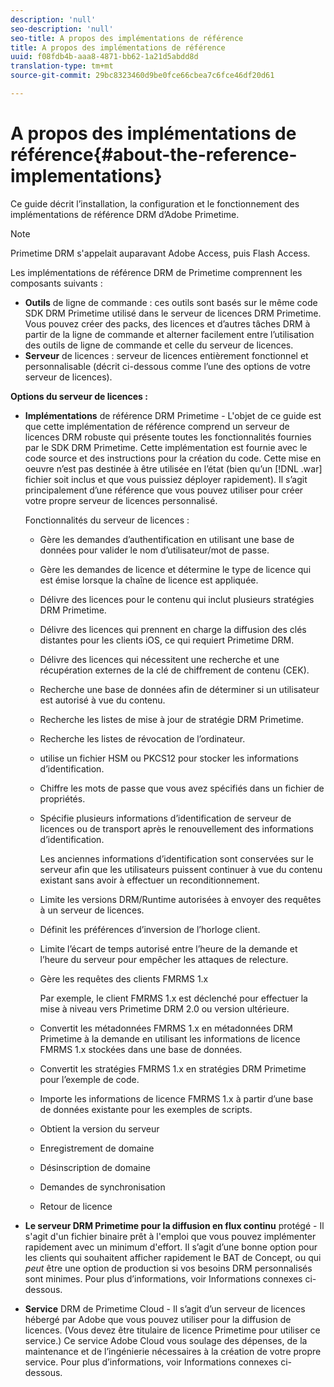 ```yaml
---
description: 'null'
seo-description: 'null'
seo-title: A propos des implémentations de référence
title: A propos des implémentations de référence
uuid: f08fdb4b-aaa8-4871-bb62-1a21d5abdd8d
translation-type: tm+mt
source-git-commit: 29bc8323460d9be0fce66cbea7c6fce46df20d61

---
```



# A propos des implémentations de référence{#about-the-reference-implementations}

Ce guide décrit l’installation, la configuration et le fonctionnement des implémentations de référence DRM d’Adobe Primetime.

>[!NOTE]
>
>Primetime DRM s&#39;appelait auparavant Adobe Access, puis Flash Access.

Les implémentations de référence DRM de Primetime comprennent les composants suivants :

* **Outils** de ligne de commande : ces outils sont basés sur le même code SDK DRM Primetime utilisé dans le serveur de licences DRM Primetime. Vous pouvez créer des packs, des licences et d’autres tâches DRM à partir de la ligne de commande et alterner facilement entre l’utilisation des outils de ligne de commande et celle du serveur de licences.
* **Serveur** de licences : serveur de licences entièrement fonctionnel et personnalisable (décrit ci-dessous comme l’une des options de votre serveur de licences).

**Options du serveur de licences :**

* **Implémentations** de référence DRM Primetime - L&#39;objet de ce guide est que cette implémentation de référence comprend un serveur de licences DRM robuste qui présente toutes les fonctionnalités fournies par le SDK DRM Primetime. Cette implémentation est fournie avec le code source et des instructions pour la création du code. Cette mise en oeuvre n’est pas destinée à être utilisée en l’état (bien qu’un [!DNL .war] fichier soit inclus et que vous puissiez déployer rapidement). Il s’agit principalement d’une référence que vous pouvez utiliser pour créer votre propre serveur de licences personnalisé.

   Fonctionnalités du serveur de licences :

   * Gère les demandes d’authentification en utilisant une base de données pour valider le nom d’utilisateur/mot de passe.
   * Gère les demandes de licence et détermine le type de licence qui est émise lorsque la chaîne de licence est appliquée.
   * Délivre des licences pour le contenu qui inclut plusieurs stratégies DRM Primetime.
   * Délivre des licences qui prennent en charge la diffusion des clés distantes pour les clients iOS, ce qui requiert Primetime DRM.
   * Délivre des licences qui nécessitent une recherche et une récupération externes de la clé de chiffrement de contenu (CEK).
   * Recherche une base de données afin de déterminer si un utilisateur est autorisé à vue du contenu.
   * Recherche les listes de mise à jour de stratégie DRM Primetime.
   * Recherche les listes de révocation de l’ordinateur.
   * utilise un fichier HSM ou PKCS12 pour stocker les informations d’identification.
   * Chiffre les mots de passe que vous avez spécifiés dans un fichier de propriétés.
   * Spécifie plusieurs informations d’identification de serveur de licences ou de transport après le renouvellement des informations d’identification.

      Les anciennes informations d’identification sont conservées sur le serveur afin que les utilisateurs puissent continuer à vue du contenu existant sans avoir à effectuer un reconditionnement.
   * Limite les versions DRM/Runtime autorisées à envoyer des requêtes à un serveur de licences.
   * Définit les préférences d’inversion de l’horloge client.
   * Limite l’écart de temps autorisé entre l’heure de la demande et l’heure du serveur pour empêcher les attaques de relecture.
   * Gère les requêtes des clients FMRMS 1.x

      Par exemple, le client FMRMS 1.x est déclenché pour effectuer la mise à niveau vers Primetime DRM 2.0 ou version ultérieure.
   * Convertit les métadonnées FMRMS 1.x en métadonnées DRM Primetime à la demande en utilisant les informations de licence FMRMS 1.x stockées dans une base de données.
   * Convertit les stratégies FMRMS 1.x en stratégies DRM Primetime pour l’exemple de code.
   * Importe les informations de licence FMRMS 1.x à partir d’une base de données existante pour les exemples de scripts.
   * Obtient la version du serveur
   * Enregistrement de domaine
   * Désinscription de domaine
   * Demandes de synchronisation
   * Retour de licence

* **Le serveur DRM Primetime pour la diffusion en flux continu** protégé - Il s&#39;agit d&#39;un fichier binaire prêt à l&#39;emploi que vous pouvez implémenter rapidement avec un minimum d&#39;effort. Il s’agit d’une bonne option pour les clients qui souhaitent afficher rapidement le BAT de Concept, ou qui *peut* être une option de production si vos besoins DRM personnalisés sont minimes. Pour plus d’informations, voir Informations connexes ci-dessous.

* **Service** DRM de Primetime Cloud - Il s’agit d’un serveur de licences hébergé par Adobe que vous pouvez utiliser pour la diffusion de licences. (Vous devez être titulaire de licence Primetime pour utiliser ce service.) Ce service Adobe Cloud vous soulage des dépenses, de la maintenance et de l’ingénierie nécessaires à la création de votre propre service. Pour plus d’informations, voir Informations connexes ci-dessous.

